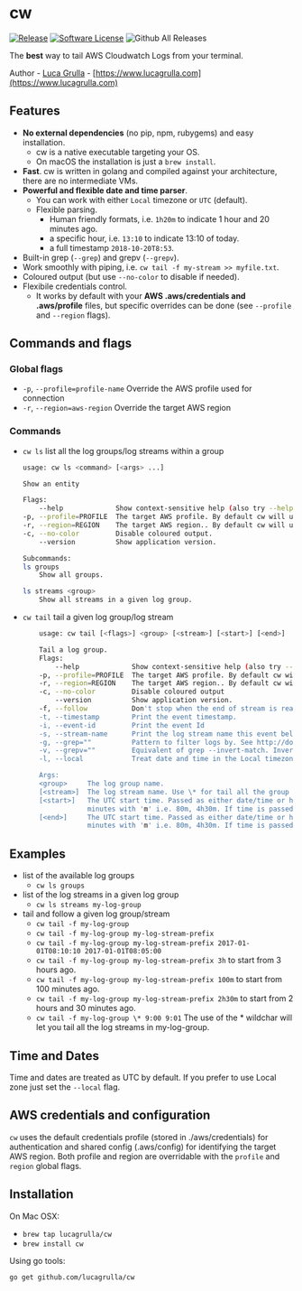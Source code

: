 # cw

[![Release](https://img.shields.io/github/release/lucagrulla/cw.svg?style=flat-square)](https://github.com/lucagrulla/cw/releases/latest)
[![Software License](https://img.shields.io/badge/license-apache2-brightgreen.svg?style=flat-square)](LICENSE.md)
![Github All Releases](https://img.shields.io/github/downloads/lucagrulla/cw/total.svg)

The **best** way to tail AWS Cloudwatch Logs from your terminal.

Author - [Luca Grulla](https://www.lucagrulla.com)  - [https://www.lucagrulla.com](https://www.lucagrulla.com)

## Features

* **No external dependencies** (no pip, npm, rubygems) and easy installation.
  * cw is a native executable targeting your OS.
  * On macOS the installation is just a `brew install`.
* **Fast**. cw is written in golang and compiled against your architecture, there are  no intermediate VMs.
* **Powerful and flexible date and time parser**.
  * You can work with either `Local` timezone or `UTC` (default).
  * Flexible parsing.
    * Human friendly formats, i.e. `1h20m`  to indicate 1 hour and 20 minutes ago.
    * a specific hour, i.e. `13:10` to indicate 13:10 of today.
    * a full timestamp `2018-10-20T8:53`.
* Built-in grep (`--grep`) and grepv (`--grepv`).
* Work smoothly with piping, i.e. `cw tail -f my-stream >> myfile.txt`.
* Coloured output (but use `--no-color` to disable if needed).
* Flexibile credentials control.
  * It works by default with your **AWS .aws/credentials and .aws/profile** files, but specific overrides can be done (see `--profile` and `--region` flags).

## Commands and flags

### Global flags

* `-p`, `--profile=profile-name` Override the AWS profile used for connection
* `-r`, `--region=aws-region` Override the target AWS region

### Commands

* `cw ls` list all the log groups/log streams within a group
    ```bash
    usage: cw ls <command> [<args> ...]

    Show an entity

    Flags:
        --help             Show context-sensitive help (also try --help-long and --help-man).
    -p, --profile=PROFILE  The target AWS profile. By default cw will use the default profile defined in the .aws/credentials file.
    -r, --region=REGION    The target AWS region.. By default cw will use the default region defined in the .aws/credentials file.
    -c, --no-color         Disable coloured output.
        --version          Show application version.

    Subcommands:
    ls groups
        Show all groups.

    ls streams <group>
        Show all streams in a given log group.
    ```
* `cw tail` tail a given log group/log stream
    ```bash
        usage: cw tail [<flags>] <group> [<stream>] [<start>] [<end>]

        Tail a log group.
        Flags:
            --help             Show context-sensitive help (also try --help-long and --help-man).
        -p, --profile=PROFILE  The target AWS profile. By default cw will use the default profile defined in the .aws/credentials file.
        -r, --region=REGION    The target AWS region.. By default cw will use the default region defined in the .aws/credentials file.
        -c, --no-color         Disable coloured output
            --version          Show application version.
        -f, --follow           Don't stop when the end of stream is reached, but rather wait for additional data to be appended.
        -t, --timestamp        Print the event timestamp.
        -i, --event-id         Print the event Id
        -s, --stream-name      Print the log stream name this event belongs to.
        -g, --grep=""          Pattern to filter logs by. See http://docs.aws.amazon.com/AmazonCloudWatch/latest/logs/FilterAndPatternSyntax.html for syntax.
        -v, --grepv=""         Equivalent of grep --invert-match. Invert match pattern to filter logs by.
        -l, --local            Treat date and time in the Local timezone.

        Args:
        <group>     The log group name.
        [<stream>]  The log stream name. Use \* for tail all the group streams.
        [<start>]   The UTC start time. Passed as either date/time or human-friendly format. The human-friendly format accepts the number of hours and minutes prior to the present. Denote hours with 'h' and
                    minutes with 'm' i.e. 80m, 4h30m. If time is passed (format: hh[:mm]) it is expanded to today at the given time. Full available date/time format: 2017-02-27[T09:00[:00]].
        [<end>]     The UTC start time. Passed as either date/time or human-friendly format. The human-friendly format accepts the number of hours and minutes prior to the present. Denote hours with 'h' and
                    minutes with 'm' i.e. 80m, 4h30m. If time is passed (format: hh[:mm]) it is expanded to today at the given time. Full available date/time format: 2017-02-27[T09:00[:00]]
    ```

## Examples

* list of the available log groups
  * `cw ls groups`
* list of the log streams in a given log group
  * `cw ls streams my-log-group`
* tail and follow a given log group/stream
  * `cw tail -f my-log-group`
  * `cw tail -f my-log-group my-log-stream-prefix`
  * `cw tail -f my-log-group my-log-stream-prefix 2017-01-01T08:10:10 2017-01-01T08:05:00`  
  * `cw tail -f my-log-group my-log-stream-prefix 3h` to start from 3 hours ago.
  * `cw tail -f my-log-group my-log-stream-prefix 100m`  to start from 100 minutes ago.
  * `cw tail -f my-log-group my-log-stream-prefix 2h30m`  to start from 2 hours and 30 minutes ago.
  * `cw tail -f my-log-group \* 9:00 9:01` The use of the \* wildchar will let you tail all the log streams in my-log-group.

## Time and Dates

Time and dates are treated as UTC by default.
If you prefer to use Local zone just set the ```--local``` flag.

## AWS credentials and configuration

`cw` uses the default credentials profile (stored in ./aws/credentials) for authentication and shared config (.aws/config) for identifying the target AWS region. Both profile and region are overridable with the  `profile` and `region` global flags.

## Installation

On Mac OSX:

* `brew tap lucagrulla/cw`
* `brew install cw`

Using go tools:

`go get github.com/lucagrulla/cw`
